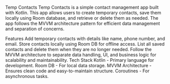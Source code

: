 Temp Contacts
Temp Contacts is a simple contact management app built with Kotlin. This app allows users to create temporary contacts, save them locally using Room database, and retrieve or delete them as needed. The app follows the MVVM architecture pattern for efficient data management and separation of concerns.

Features
Add temporary contacts with details like name, phone number, and email.
Store contacts locally using Room DB for offline access.
List all saved contacts and delete them when they are no longer needed.
Follow the MVVM architecture to separate data handling, UI, and business logic for scalability and maintainability.
Tech Stack
Kotlin - Primary language for development.
Room DB - For local data storage.
MVVM Architecture - Ensures clean code and easy-to-maintain structure.
Coroutines - For asynchronous tasks.
